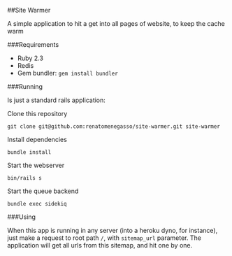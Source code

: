 ##Site Warmer

A simple application to hit a get into all pages of website, to keep the cache warm

###Requirements

- Ruby 2.3
- Redis
- Gem bundler: `gem install bundler`

###Running

Is just a standard rails application:

Clone this repository

```
git clone git@github.com:renatomenegasso/site-warmer.git site-warmer
```

Install dependencies

```
bundle install
```

Start the webserver

```
bin/rails s
```

Start the queue backend

```
bundle exec sidekiq
```

###Using

When this app is running in any server (into a heroku dyno, for instance), just make a request to root path `/`, with `sitemap_url` parameter. The application will get all urls from this sitemap, and hit one by one.
